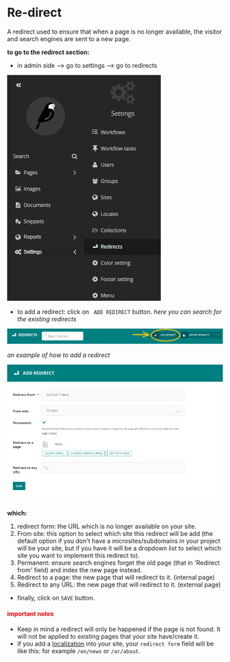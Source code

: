 # Re-direct
A redirect used to ensure that when a page is no longer available, the visitor and search engines are sent to a new page.

**to go to the redirect section:**

- in admin side --> go to settings --> go to redirects

![redirect in settings](../images/redirect/redirect.PNG)

- to add a redirect: click on ` ADD REDIRECT` button.
*here you can search for the existing redirects*

![add redirect](../images/redirect/add_redirect.PNG)

*an example of how to add a redirect*

![add redirect example](../images/redirect/add_redirect_example.PNG)

**which:**

1. redirect form: the URL which is no longer available on your site. 
2. From site: this option to select which site this redirect will be add (the default option if you don't have a microsites/subdomains in your project will be your site, but if you have it will be a dropdown list to select which site you want to implement this redirect to).
3. Permanent: ensure search engines forget the old page (that in 'Redirect from' field) and index the new page instead.
4. Redirect to a page: the new page that will redirect to it. (internal page)
5. Redirect to any URL: the new page that will redirect to it. (external page)

- finally, click on `SAVE` button.

<h4 style="color:red">important notes</h4>

- Keep in mind a redirect will only be happened if the page is not found. It will not be applied to existing pages that your site have/create it.
- if you add a [localization](documents/localization.md) into your site, your `redirect form` field will be like this: for example `/en/news` or `/ar/about`.
